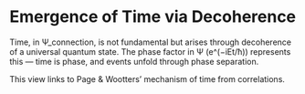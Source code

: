 # Emergence of Time via Decoherence

Time, in Ψ_connection, is not fundamental but arises through decoherence of a universal quantum state. The phase factor in Ψ (e^(−iEt/ħ)) represents this — time is phase, and events unfold through phase separation.

This view links to Page & Wootters’ mechanism of time from correlations.